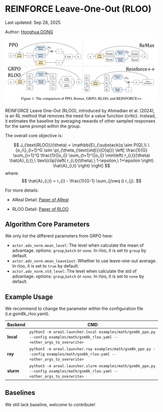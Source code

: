 # REINFORCE Leave-One-Out (RLOO)

Last updated: Sep 28, 2025

Author: [Honghua DONG](https://github.com/dhh1995)

![rloo figure](../figures/reinforce.png)

REINFORCE Leave One-Out (RLOO), introduced by Ahmadian et al. (2024), is an RL method that removes the need for a value function (critic).
Instead, it estimates the baseline by averaging rewards of other sampled responses for the same prompt within the group.

The overall core objective is:

$$
J_{\text{RLOO}}(\theta) = \mathbb{E}_{\substack{q \sim P(Q),\\ \{o_i\}_{i=1}^G \sim \pi_{\theta_{\text{old}}}(O|q)}} \left[ \frac{1}{G} \sum_{i=1}^G \frac{1}{|o_i|} \sum_{t=1}^{|o_i|} \min\left( r_{i,t}(\theta) \hat{A}_{i,t},\ \text{clip}\left( r_{i,t}(\theta),\ 1-\epsilon,\ 1+\epsilon \right) \hat{A}_{i,t} \right) \right]
$$
where:
$$
\hat{A}_{i,t} = r_{i} - \frac{1}{G-1} \sum_{j\neq i} r_{j}.
$$


For more details:

- AReal Detail: [Paper of AReal](https://arxiv.org/abs/2505.24298)

- RLOO Detail: [Paper of RLOO](https://arxiv.org/abs/2402.14740)

## Algorithm Core Parameters

We only list the different parameters from GRPO here:

- `actor.adv_norm.mean_level`: The level when calculate the mean of advantage. options:
  `group`,`batch` or `none`. In rloo, it is set to `group` by default.
- `actor.adv_norm.mean_leave1out`: Whether to use leave-one-out average. In rloo, it is set to `true` by default.
- `actor.adv_norm.std_level`: The level when calculate the std of advantage. options:
  `group`,`batch` or `none`. In rloo, it is set to `none` by default.

## Example Usage

We recommend to change the parameter within the configuration file
(i.e.gsm8k_rloo.yaml).

| Backend   | CMD                                                                                                                              |
| --------- | -------------------------------------------------------------------------------------------------------------------------------- |
| **local** | `python3 -m areal.launcher.local examples/math/gsm8k_ppo.py --config examples/math/gsm8k_rloo.yaml --<other_args_to_overwrite>` |
| **ray**   | `python3 -m areal.launcher.ray examples/math/gsm8k_ppo.py --config examples/math/gsm8k_rloo.yaml --<other_args_to_overwrite>`   |
| **slurm** | `python3 -m areal.launcher.slurm examples/math/gsm8k_ppo.py --config examples/math/gsm8k_rloo.yaml --<other_args_to_overwrite>` |

## Baselines

We still lack baseline, welcome to contribute!
